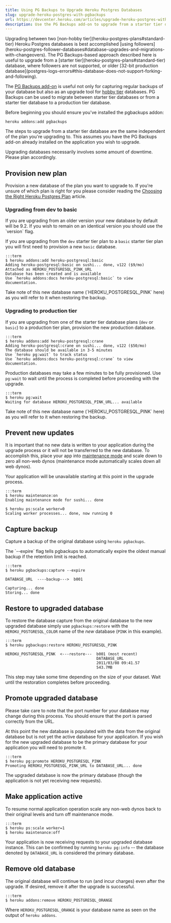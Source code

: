 ```yaml
---
title: Using PG Backups to Upgrade Heroku Postgres Databases
slug: upgrade-heroku-postgres-with-pgbackups
url: https://devcenter.heroku.com/articles/upgrade-heroku-postgres-with-pgbackups
description: Use the PG Backups add-on to upgrade from a starter tier database plan to a production tier plan.
---
```


<p class="note" markdown="1">
Upgrading between two [non-hobby tier](heroku-postgres-plans#standard-tier) Heroku Postgres databases is best accomplished [using followers](heroku-postgres-follower-databases#database-upgrades-and-migrations-with-changeovers). The PG Backups-based approach described here is useful to upgrade from a [starter tier](heroku-postgres-plans#standard-tier) database, where followers are not supported, or older [32-bit production database](postgres-logs-errors#this-database-does-not-support-forking-and-following).
</p>

The [PG Backups add-on](https://addons.heroku.com/pgbackups) is useful not only for capturing regular backups of your database but also as an upgrade tool for [hobby tier](heroku-postgres-plans#hobby-tier) databases. PG Backups can be used to migrate between starter tier databases or from a starter tier database to a production tier database. 

Before beginning you should ensure you've installed the pgbackups addon:

    heroku addons:add pgbackups

The steps to upgrade from a starter tier database are the same independent of the plan you're upgrading to. This assumes you have the PG Backups add-on already installed on the application you wish to upgrade.

<p class="warning" markdown="1">
Upgrading databases necessarily involves some amount of downtime. Please plan accordingly.
</p>

## Provision new plan

Provision a new database of the plan you want to upgrade to. If you're unsure of which plan is right for you please consider reading the [Choosing the Right Heroku Postgres Plan](heroku-postgres-plans) article.

### Upgrading from dev to basic

<div class="callout">
If you are upgrading from an older version your new database by default will be 9.2. If you wish to remain on an identical version you should use the `version` flag.
</div>

If you are upgrading from the `dev` starter tier plan to a `basic` starter tier plan you will first need to provision a new `basic` database.

    :::term
    $ heroku addons:add heroku-postgresql:basic
    Adding heroku-postgresql:basic on sushi... done, v122 ($9/mo)
    Attached as HEROKU_POSTGRESQL_PINK_URL
    Database has been created and is available
    Use `heroku addons:docs heroku-postgresql:basic` to view documentation.

<p class="note" markdown="1">
Take note of this new database name (`HEROKU_POSTGRESQL_PINK` here) as you will refer to it when restoring the backup.
</p>

### Upgrading to production tier

If you are upgrading from one of the starter tier database plans (`dev` or `basic`) to a production tier plan, provision the new production database.

    :::term
    $ heroku addons:add heroku-postgresql:crane
    Adding heroku-postgresql:crane on sushi... done, v122 ($50/mo)
    The database should be available in 3-5 minutes
    Use `heroku pg:wait` to track status
    Use `heroku addons:docs heroku-postgresql:crane` to view documentation.

Production databases may take a few minutes to be fully provisioned. Use `pg:wait` to wait until the process is completed before proceeding with the upgrade.

    :::term
    $ heroku pg:wait
    Waiting for database HEROKU_POSTGRESQL_PINK_URL... available

<p class="note" markdown="1">
Take note of this new database name (`HEROKU_POSTGRESQL_PINK` here) as you will refer to it when restoring the backup.
</p>

## Prevent new updates

It is important that no new data is written to your application during the upgrade process or it will not be transferred to the new database. To accomplish this, place your app into [maintenance mode](maintenance-mode) and scale down to zero all non-web dynos (maintenance mode automatically scales down all web dynos).

<p class="warning" markdown="1">
Your application will be unavailable starting at this point in the upgrade process.
</p>

    :::term
    $ heroku maintenance:on
    Enabling maintenance mode for sushi... done
    
    $ heroku ps:scale worker=0
    Scaling worker processes... done, now running 0

## Capture backup

Capture a backup of the original database using `heroku pgbackups`.

<p class="callout" markdown="1">
The `--expire` flag tells pgbackups to automatically expire the oldest manual backup if the retention limit is reached.
</p>

    :::term
    $ heroku pgbackups:capture --expire

    DATABASE_URL  ----backup--->  b001

    Capturing... done
    Storing... done

## Restore to upgraded database

To restore the database capture from the original database to the new upgraded database simply use `pgbackups:restore` with the `HEROKU_POSTGRESQL_COLOR` name of the *new* database (`PINK` in this example).

    :::term
    $ heroku pgbackups:restore HEROKU_POSTGRESQL_PINK
    
    HEROKU_POSTGRESQL_PINK  <---restore---  b001 (most recent)
                                            DATABASE_URL
                                            2011/03/08 09:41.57
                                            543.7MB

This step may take some time depending on the size of your dataset. Wait until the restoration completes before proceeding.

## Promote upgraded database

<p class="note" markdown="1">
Please take care to note that the port number for your database may change during this process. You should ensure that the port is parsed correctly from the URL.
</p>

At this point the new database is populated with the data from the original database but is not yet the active database for your application. If you wish for the new upgraded database to be the primary database for your application you will need to promote it.

    :::term
    $ heroku pg:promote HEROKU_POSTGRESQL_PINK
    Promoting HEROKU_POSTGRESQL_PINK_URL to DATABASE_URL... done

The upgraded database is now the primary database (though the application is not yet receiving new requests).

## Make application active

To resume normal application operation scale any non-web dynos back to their original levels and turn off maintenance mode.

    :::term
    $ heroku ps:scale worker=1    
    $ heroku maintenance:off

Your application is now receiving requests to your upgraded database instance. This can be confirmed by running `heroku pg:info` -- the database denoted by `DATABASE_URL` is considered the primary database.

## Remove old database

<p class="warning" markdown="1">
The original database will continue to run (and incur charges) even after the upgrade. If desired, remove it after the upgrade is successful.
</p>

    :::term
    $ heroku addons:remove HEROKU_POSTGRESQL_ORANGE

Where `HEROKU_POSTGRESQL_ORANGE` is your database name as seen on the output of `heroku addons`.